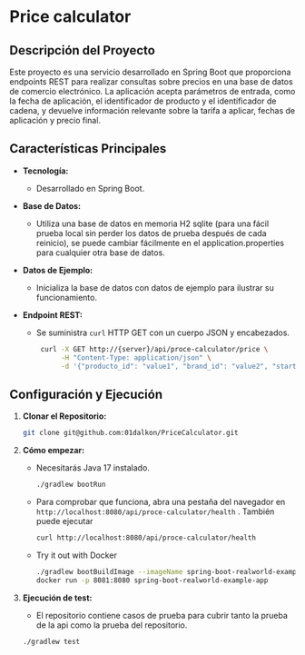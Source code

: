 # Price calculator

## Descripción del Proyecto

Este proyecto es una servicio desarrollado en Spring Boot que proporciona endpoints REST para realizar consultas sobre precios en una base de datos de comercio electrónico. La aplicación acepta parámetros de entrada, como la fecha de aplicación, el identificador de producto y el identificador de cadena, y devuelve información relevante sobre la tarifa a aplicar, fechas de aplicación y precio final.

## Características Principales

- **Tecnología:**
    - Desarrollado en Spring Boot.


- **Base de Datos:**
    - Utiliza una base de datos en memoria H2 sqlite (para una fácil prueba local sin perder los datos de prueba después de cada reinicio), se puede cambiar fácilmente en el application.properties para cualquier otra base de datos.


- **Datos de Ejemplo:**
    - Inicializa la base de datos con datos de ejemplo para ilustrar su funcionamiento.


- **Endpoint REST:**
  - Se suministra `curl` HTTP GET con un cuerpo JSON y encabezados.
    
       ```bash
        curl -X GET http://{server}/api/proce-calculator/price \
             -H "Content-Type: application/json" \
             -d '{"producto_id": "value1", "brand_id": "value2", "start_date": "value3"}'

## Configuración y Ejecución

1. **Clonar el Repositorio:**
   ```bash
   git clone git@github.com:01dalkon/PriceCalculator.git

2. **Cómo empezar:**
   - Necesitarás Java 17 instalado.
   
      ```bash
      ./gradlew bootRun

   - Para comprobar que funciona, abra una pestaña del navegador en `http://localhost:8080/api/proce-calculator/health` .
     También puede ejecutar

       ```bash
       curl http://localhost:8080/api/proce-calculator/health

   - Try it out with Docker

     ```bash
     ./gradlew bootBuildImage --imageName spring-boot-realworld-example-app
     docker run -p 8081:8080 spring-boot-realworld-example-app

2. **Ejecución de test:**
    - El repositorio contiene casos de prueba para cubrir tanto la prueba de la api como la prueba del repositorio.

   ```bash
   ./gradlew test
